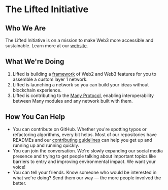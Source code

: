 # The Lifted Initiative

## Who We Are

The Lifted Initiative is on a mission to make Web3 more accessible and sustainable. 
Learn more at our [website](https://liftedinit.org).

## What We're Doing

1. Lifted is building a
   [framework](https://github.com/liftedinit/many-framework) of Web2 and Web3
   features for you to assemble a custom layer 1 network.
2. Lifted is launching a network so you can build your ideas without blockchain
   experience.
3. Lifted is contributing to the [Many Protocol](https://github.com/many-protocol),
   enabling interoperability between Many modules and any network built with them.

## How You Can Help

- You can contribute on GitHub. Whether you're spotting typos or refactoring algorithms,
  every bit helps. Most of our repositories have READMEs and our 
  [contributing guidelines](https://github.com/liftedinit/.github/blob/main/docs/CONTRIBUTING.md) can help you get up and running up 
  and running quickly.
- You can join the conversation. We're slowly expanding our social media presence and
  trying to get people talking about important topics like barriers to entry and improving
  environmental impact. We want your voice!
- You can tell your friends. Know someone who would be interested in what we're doing?
  Send them our way — the more people involved the better.
